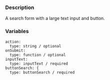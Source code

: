 ### Description
A search form with a large text input and button.

### Variables
~~~
action:
  type: string / optional
onSubmit:
  type: function / optional
inputText:
  type: inputText / required
buttonSearch: {
  type: buttonSearch / required
~~~